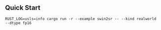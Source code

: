 ## Quick Start

```shell
RUST_LOG=usls=info cargo run -r --example swin2sr -- --kind realworld --dtype fp16
```
